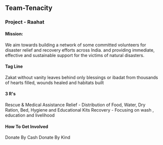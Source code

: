 ## Team-Tenacity

### Project - Raahat
#### Mission:
We aim towards building a network of some committed volunteers for disaster relief and recovery efforts across India. 
and providing immediate, effective and sustainable support for the victims of natural disasters.

#### Tag Line
Zakat without vanity leaves behind only blessings or ibadat from thousands of hearts filled, wounds healed and habitats built

#### 3 R's
Rescue & Medical Assistance
Relief - Distribution of Food, Water, Dry Ration, Bed, Hygiene and Educational Kits
Recovery - Focusing on wash , education and livelihood

#### How To Get Involved
Donate By Cash
Donate By Kind


